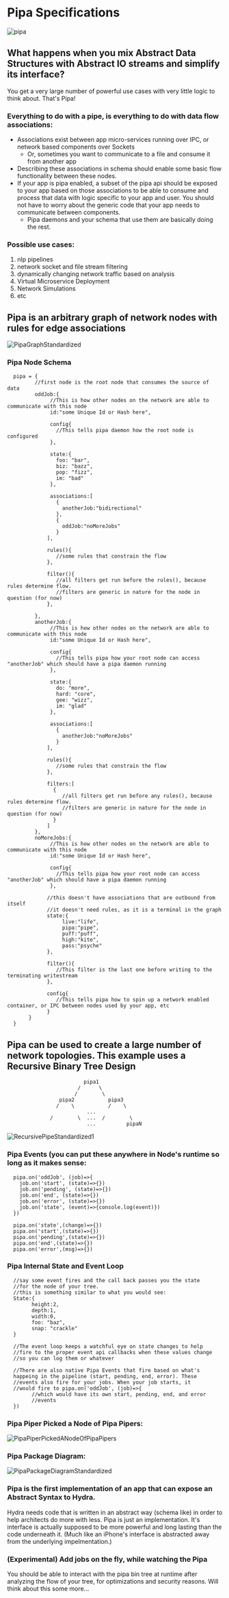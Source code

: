 # Pipa Specifications
![pipa](https://user-images.githubusercontent.com/107733608/176111658-19ea770d-9459-483e-8147-722a85a07afb.jpg)

## What happens when you mix Abstract Data Structures with Abstract IO streams and simplify its interface?
You get a very large number of powerful use cases with very little logic to think about. That's Pipa!

### Everything to do with a pipe, is everything to do with data flow associations: 
- Associations exist between app micro-services running over IPC, or network based components over Sockets
  - Or, sometimes you want to communicate to a file and consume it from another app
- Describing these associations in schema should enable some basic flow functionality between these nodes. 
- If your app is pipa enabled, a subset of the pipa api should be exposed to your app based on those associations to be able to consume and process that data with logic specific to your app and user. You should not have to worry about the generic code that your app needs to communicate between components. 
  - Pipa daemons and your schema that use them are basically doing the rest.



### Possible use cases:
1. nlp pipelines
2. network socket and file stream filtering
3. dynamically changing network traffic based on analysis
4. Virtual Microservice Deployment
5. Network Simulations
6. etc


## Pipa is an arbitrary graph of network nodes with rules for edge associations
![PipaGraphStandardized](https://github.com/ItsZeusBro/Pipa/blob/5808783e65a05ffbadb7f34f44558f6c559f3cae/Docs/PipaGraphStandardized.jpg)

### Pipa Node Schema
      pipa = {
             //first node is the root node that consumes the source of data
             oddJob:{
                  //This is how other nodes on the network are able to communicate with this node
                  id:"some Unique Id or Hash here",
                  
                  config{
                    //This tells pipa daemon how the root node is configured
                  },
                  
                  state:{
                    foo: "bar",
                    biz: "bazz",
                    pop: "fizz",
                    im: "bad"
                  },
                  
                  associations:[
                    {
                      anotherJob:"bidirectional"
                    },
                    {
                      oddJob:"noMoreJobs"
                    }
                 ],

                 rules(){
                    //some rules that constrain the flow
                 },
                 
                 filter(){
                    //all filters get run before the rules(), because rules determine flow.
                    //filters are generic in nature for the node in question (for now)
                 },

             },
             anotherJob:{
                  //This is how other nodes on the network are able to communicate with this node
                  id:"some Unique Id or Hash here",
                  
                  config{
                    //This tells pipa how your root node can access "anotherJob" which should have a pipa daemon running
                  },
                  
                  state:{
                    do: "more",
                    hard: "core",
                    gee: "wizz",
                    im: "glad"
                  },
                  
                  associations:[
                    {
                      anotherJob:"noMoreJobs"
                    }
                 ],

                 rules(){
                    //some rules that constrain the flow
                 },

                 filters:[
                   {
                      //all filters get run before any rules(), because rules determine flow.
                      //filters are generic in nature for the node in question (for now)
                   }
                 ]
             },
             noMoreJobs:{
                  //This is how other nodes on the network are able to communicate with this node
                  id:"some Unique Id or Hash here",
                  
                  config{
                    //This tells pipa how your root node can access "anotherJob" which should have a pipa daemon running
                  },
                  
                 //this doesn't have associations that are outbound from itself
                 //it doesn't need rules, as it is a terminal in the graph
                 state:{
                      live:"life",
                      pipa:"pipe",
                      puff:"puff",
                      high:"kite",
                      pass:"psyche"
                 },

                 filter(){
                    //This filter is the last one before writing to the terminating writestream
                 },
                 
                 config{
                    //This tells pipa how to spin up a network enabled container, or IPC between nodes used by your app, etc
                 }
           }
      }

## Pipa can be used to create a large number of network topologies.  This example uses a Recursive Binary Tree Design


                             pipa1  
                           /      \
                          /        \
                     pipa2           pipa3
                    /    \           /    \
                              ...
                  /        \  ...  /        \
                              ...          pipaN   
                              
                              
![RecursivePipeStandardized1](https://github.com/ItsZeusBro/Pipa/blob/6691cac8a77d319929ed1fa92e4ac6314e62942f/Docs/RecursivePipeStandardized1.jpg)

### Pipa Events (you can put these anywhere in Node's runtime so long as it makes sense:
      pipa.on('oddJob', (job)=>{
        job.on('start', (state)=>{})
        job.on('pending', (state)=>{})
        job.on('end', (state)=>{})
        job.on('error', (state)=>{})
        job.on('state', (event)=>{console.log(event)})
      })

      pipa.on('state',(change)=>{})
      pipa.on('start',(state)=>{})
      pipa.on('pending',(state)=>{})
      pipa.on('end',(state)=>{})
      pipa.on('error',(msg)=>{})

    
### Pipa Internal State and Event Loop
      //say some event fires and the call back passes you the state
      //for the node of your tree.
      //this is something similar to what you would see:
      State:{
            height:2,
            depth:1,
            width:0,
            foo: "baz",
            snap: "crackle"
      }
      
      //The event loop keeps a watchful eye on state changes to help
      //fire to the proper event api callbacks when these values change
      //so you can log them or whatever
      
      //There are also native Pipa Events that fire based on what's 
      happeing in the pipeline (start, pending, end, error). These
      //events also fire for your jobs. When your job starts, it 
      //would fire to pipa.on('oddJob', (job)=>{
            //which would have its own start, pending, end, and error
            //events
      })
         

### Pipa Piper Picked a Node of Pipa Pipers:
![PipaPiperPickedANodeOfPipaPipers](https://github.com/ItsZeusBro/Pipa/blob/75b45affce15de0ae0ac0b0ecc6c283360b468e7/Docs/PipaPiperPickedANodeOfPipaPipersStandardized.jpg)


### Pipa Package Diagram:
![PipaPackageDiagramStandardized](https://github.com/ItsZeusBro/Pipa/blob/75b45affce15de0ae0ac0b0ecc6c283360b468e7/Docs/PipaPackageDiagramStandardized.jpg)

### Pipa is the first implementation of an app that can expose an Abstract Syntax to Hydra. 
Hydra needs code that is written in an abstract way (schema like) in order to help architects do more with less.
Pipa is just an implementation. It's interface is actually supposed to be more powerful and long lasting than the
code underneath it. (Much like an iPhone's interface is abstracted away from the underlying impelmentation.)

### (Experimental) Add jobs on the fly, while watching the Pipa 
You should be able to interact with the pipa bin tree at runtime after analyzing the flow of your tree, for optimizations and security reasons.
Will think about this some more...
      
